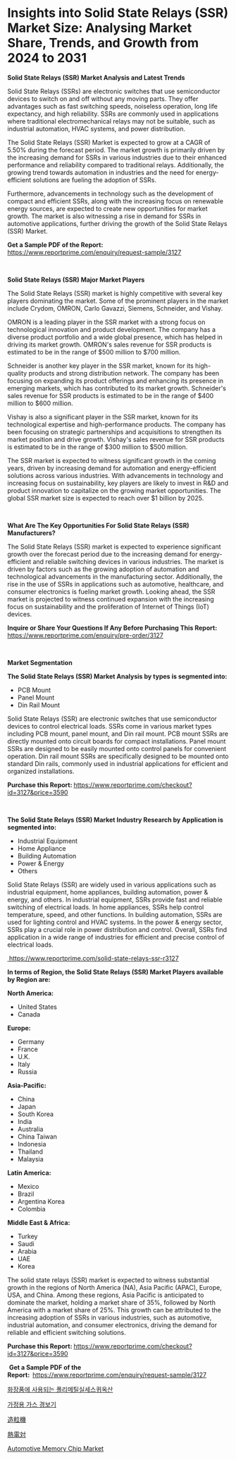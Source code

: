 <p><h1>Insights into Solid State Relays (SSR) Market Size: Analysing Market Share, Trends, and Growth from 2024 to 2031</h1></p><p><strong>Solid State Relays (SSR) Market Analysis and Latest Trends</strong></p>
<p><p>Solid State Relays (SSRs) are electronic switches that use semiconductor devices to switch on and off without any moving parts. They offer advantages such as fast switching speeds, noiseless operation, long life expectancy, and high reliability. SSRs are commonly used in applications where traditional electromechanical relays may not be suitable, such as industrial automation, HVAC systems, and power distribution.</p><p>The Solid State Relays (SSR) Market is expected to grow at a CAGR of 5.50% during the forecast period. The market growth is primarily driven by the increasing demand for SSRs in various industries due to their enhanced performance and reliability compared to traditional relays. Additionally, the growing trend towards automation in industries and the need for energy-efficient solutions are fueling the adoption of SSRs.</p><p>Furthermore, advancements in technology such as the development of compact and efficient SSRs, along with the increasing focus on renewable energy sources, are expected to create new opportunities for market growth. The market is also witnessing a rise in demand for SSRs in automotive applications, further driving the growth of the Solid State Relays (SSR) Market.</p></p>
<p><strong>Get a Sample PDF of the Report:&nbsp;</strong> <a href="https://www.reportprime.com/enquiry/request-sample/3127">https://www.reportprime.com/enquiry/request-sample/3127</a></p>
<p>&nbsp;</p>
<p><strong>Solid State Relays (SSR) Major Market Players</strong></p>
<p><p>The Solid State Relays (SSR) market is highly competitive with several key players dominating the market. Some of the prominent players in the market include Crydom, OMRON, Carlo Gavazzi, Siemens, Schneider, and Vishay.</p><p>OMRON is a leading player in the SSR market with a strong focus on technological innovation and product development. The company has a diverse product portfolio and a wide global presence, which has helped in driving its market growth. OMRON's sales revenue for SSR products is estimated to be in the range of $500 million to $700 million.</p><p>Schneider is another key player in the SSR market, known for its high-quality products and strong distribution network. The company has been focusing on expanding its product offerings and enhancing its presence in emerging markets, which has contributed to its market growth. Schneider's sales revenue for SSR products is estimated to be in the range of $400 million to $600 million.</p><p>Vishay is also a significant player in the SSR market, known for its technological expertise and high-performance products. The company has been focusing on strategic partnerships and acquisitions to strengthen its market position and drive growth. Vishay's sales revenue for SSR products is estimated to be in the range of $300 million to $500 million.</p><p>The SSR market is expected to witness significant growth in the coming years, driven by increasing demand for automation and energy-efficient solutions across various industries. With advancements in technology and increasing focus on sustainability, key players are likely to invest in R&D and product innovation to capitalize on the growing market opportunities. The global SSR market size is expected to reach over $1 billion by 2025.</p></p>
<p>&nbsp;</p>
<p><strong>What Are The Key Opportunities For Solid State Relays (SSR) Manufacturers?</strong></p>
<p><p>The Solid State Relays (SSR) market is expected to experience significant growth over the forecast period due to the increasing demand for energy-efficient and reliable switching devices in various industries. The market is driven by factors such as the growing adoption of automation and technological advancements in the manufacturing sector. Additionally, the rise in the use of SSRs in applications such as automotive, healthcare, and consumer electronics is fueling market growth. Looking ahead, the SSR market is projected to witness continued expansion with the increasing focus on sustainability and the proliferation of Internet of Things (IoT) devices.</p></p>
<p><strong>Inquire or Share Your Questions If Any Before Purchasing This Report:</strong> <a href="https://www.reportprime.com/enquiry/pre-order/3127">https://www.reportprime.com/enquiry/pre-order/3127</a></p>
<p>&nbsp;</p>
<p><strong>Market Segmentation</strong></p>
<p><strong>The Solid State Relays (SSR) Market Analysis by types is segmented into:</strong></p>
<p><ul><li>PCB Mount</li><li>Panel Mount</li><li>Din Rail Mount</li></ul></p>
<p><p>Solid State Relays (SSR) are electronic switches that use semiconductor devices to control electrical loads. SSRs come in various market types including PCB mount, panel mount, and Din rail mount. PCB mount SSRs are directly mounted onto circuit boards for compact installations. Panel mount SSRs are designed to be easily mounted onto control panels for convenient operation. Din rail mount SSRs are specifically designed to be mounted onto standard Din rails, commonly used in industrial applications for efficient and organized installations.</p></p>
<p><strong>Purchase this Report:&nbsp;</strong><a href="https://www.reportprime.com/checkout?id=3127&price=3590">https://www.reportprime.com/checkout?id=3127&price=3590</a></p>
<p>&nbsp;</p>
<p><strong>The Solid State Relays (SSR) Market Industry Research by Application is segmented into:</strong></p>
<p><ul><li>Industrial Equipment</li><li>Home Appliance</li><li>Building Automation</li><li>Power & Energy</li><li>Others</li></ul></p>
<p><p>Solid State Relays (SSR) are widely used in various applications such as industrial equipment, home appliances, building automation, power & energy, and others. In industrial equipment, SSRs provide fast and reliable switching of electrical loads. In home appliances, SSRs help control temperature, speed, and other functions. In building automation, SSRs are used for lighting control and HVAC systems. In the power & energy sector, SSRs play a crucial role in power distribution and control. Overall, SSRs find application in a wide range of industries for efficient and precise control of electrical loads.</p></p>
<p><a href="https://www.reportprime.com/solid-state-relays-ssr-r3127">&nbsp;https://www.reportprime.com/solid-state-relays-ssr-r3127</a></p>
<p><strong>In terms of Region, the Solid State Relays (SSR) Market Players available by Region are:</strong></p>
<p>
    <p> <strong> North America: </strong>
        <ul>
            <li>United States</li>
            <li>Canada</li>
        </ul>
        </p> 
    <p> <strong> Europe: </strong>
        <ul>
            <li>Germany</li>
            <li>France</li>
            <li>U.K.</li>
            <li>Italy</li>
            <li>Russia</li>
        </ul>
        </p> 
    <p> <strong> Asia-Pacific: </strong>
        <ul>
            <li>China</li>
            <li>Japan</li>
            <li>South Korea</li>
            <li>India</li>
            <li>Australia</li>
            <li>China Taiwan</li>
            <li>Indonesia</li>
            <li>Thailand</li>
            <li>Malaysia</li>
        </ul>
        </p> 
    <p> <strong> Latin America: </strong>
        <ul>
            <li>Mexico</li>
            <li>Brazil</li>
            <li>Argentina Korea</li>
            <li>Colombia</li>
        </ul>
        </p> 
    <p> <strong> Middle East & Africa: </strong>
        <ul>
            <li>Turkey</li>
            <li>Saudi</li>
            <li>Arabia</li>
            <li>UAE</li>
            <li>Korea</li>
        </ul>
    </p>
    </p>
<p><p>The solid state relays (SSR) market is expected to witness substantial growth in the regions of North America (NA), Asia Pacific (APAC), Europe, USA, and China. Among these regions, Asia Pacific is anticipated to dominate the market, holding a market share of 35%, followed by North America with a market share of 25%. This growth can be attributed to the increasing adoption of SSRs in various industries, such as automotive, industrial automation, and consumer electronics, driving the demand for reliable and efficient switching solutions.</p></p>
<p><strong>Purchase this Report: </strong><a href="https://www.reportprime.com/checkout?id=3127&price=3590">https://www.reportprime.com/checkout?id=3127&price=3590</a></p>
<p>&nbsp;<strong>Get a Sample PDF of the Report:&nbsp;&nbsp;</strong><a href="https://www.reportprime.com/enquiry/request-sample/3127">https://www.reportprime.com/enquiry/request-sample/3127</a></p>
<p><strong></strong></p>
<p><p><a href="https://medium.com/@drewbarton1911/%ED%99%94%EC%9E%A5%ED%92%88-%EC%8B%9C%EC%9E%A5%EC%97%90%EC%84%9C-%ED%8F%B4%EB%A6%AC%EB%A9%94%ED%8B%B8%EC%8B%A4%EC%84%B8%EC%8A%A4%ED%80%B4%EC%98%A5%EC%82%B0%EC%9D%98-%EB%B6%84%EC%84%9D-%EB%B0%8F-2024%EB%85%84%EB%B6%80%ED%84%B0-2031%EB%85%84%EA%B9%8C%EC%A7%80%EC%9D%98-%EC%98%88%EC%B8%A1-%EA%B7%9C%EB%AA%A8-5f491f8e634e">화장품에 사용되는 폴리메틸실세스퀴옥산</a></p><p><a href="https://medium.com/@loycekreiger/%EA%B0%80%EC%A0%95%EC%9A%A9-%EA%B0%80%EC%8A%A4-%EA%B2%BD%EB%B3%B4%EA%B8%B0-%EC%8B%9C%EC%9E%A5-%EB%8F%99%ED%96%A5-%EC%8B%9C%EC%9E%A5-%EB%8F%99%ED%96%A5-%EC%84%B1%EC%9E%A5-2024%EB%85%84%EB%B6%80%ED%84%B0-2031%EB%85%84%EA%B9%8C%EC%A7%80%EC%9D%98-%EC%98%88%EC%B8%A1-d9b025e57e4f">가정용 가스 경보기</a></p><p><a href="https://github.com/DudleyFerry/Market-Research-Report-List-1/blob/main/367539972754.md">造粒機</a></p><p><a href="https://medium.com/@chrispbacon162023/%E3%82%B5%E3%83%BC%E3%83%A2%E3%82%AB%E3%83%83%E3%83%97%E3%83%AB%E5%B8%82%E5%A0%B4%E8%A6%8F%E6%A8%A1-cagr-%E3%83%88%E3%83%AC%E3%83%B3%E3%83%89-2024%E5%B9%B4%E3%81%8B%E3%82%892030%E5%B9%B4%E3%81%BE%E3%81%A7-cdd77eb6ea52">熱電対</a></p><p><a href="https://github.com/JuliaFadel1922/Market-Research-Report-List-1/blob/main/automotive-memory-chip-market.md">Automotive Memory Chip Market</a></p></p>